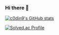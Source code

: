 ### Hi there 👋

<!--
**c0din9/c0din9** is a ✨ _special_ ✨ repository because its `README.md` (this file) appears on your GitHub profile.

Here are some ideas to get you started:

- 🔭 I’m currently working on ...
- 🌱 I’m currently learning ...
- 👯 I’m looking to collaborate on ...
- 🤔 I’m looking for help with ...
- 💬 Ask me about ...
- 📫 How to reach me: ...
- 😄 Pronouns: ...
- ⚡ Fun fact: ...
-->






[![c0din9's GitHub stats](https://github-readme-stats.vercel.app/api?username=c0din9)](https://github.com/c0din9/)

[![Solved.ac Profile](http://mazassumnida.wtf/api/v2/generate_badge?boj=microkosmos)](https://solved.ac/microkosmos/)
